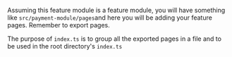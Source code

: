 Assuming this feature module is a feature module, you will have something like `src/payment-module/pages`and here you will be adding your feature pages.
Remember to export pages.

The purpose of `index.ts` is to group all the exported pages in a file and to be used in the root directory's `index.ts`
